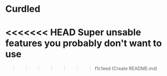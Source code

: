 # Curdled
<<<<<<< HEAD
Super unsable features you probably don't want to use
=======
>>>>>>> f1c1eed (Create README.md)
